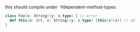 this should compile under -Ydependent-method-types:

```scala
class Foo(x: String)(y: x.type) { // error
  def this(a: Int, x: String)(y: x.type) {this(x)(x)} // ok 
}
```

